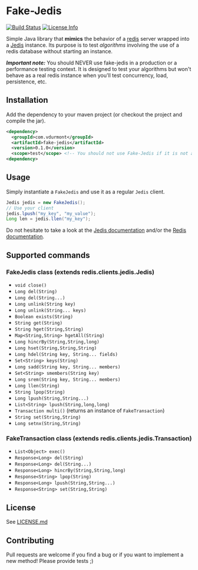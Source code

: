 # Fake-Jedis
[![Build Status](https://travis-ci.org/vdurmont/fake-jedis.svg?branch=master)](https://travis-ci.org/vdurmont/fake-jedis)
[![License Info](http://img.shields.io/badge/license-The%20MIT%20License-brightgreen.svg)](https://github.com/vdurmont/fake-jedis/blob/master/LICENSE.md)

Simple Java library that **mimics** the behavior of a [redis](http://redis.io) server wrapped into a [Jedis](https://github.com/xetorthio/jedis) instance. Its purpose is to test *algorithms* involving the use of a redis database without starting an instance.

***Important note:*** You should NEVER use fake-jedis in a production or a performance testing context. It is designed to test your algorithms but won't behave as a real redis instance when you'll test concurrency, load, persistence, etc.

## Installation

Add the dependency to your maven project (or checkout the project and compile the jar).

```xml
<dependency>
  <groupId>com.vdurmont</groupId>
  <artifactId>fake-jedis</artifactId>
  <version>0.1.0</version>
  <scope>test</scope> <!-- You should not use Fake-Jedis if it is not a test! -->
<dependency>
```

## Usage

Simply instantiate a `FakeJedis` and use it as a regular `Jedis` client.
```java
Jedis jedis = new FakeJedis();
// Use your client
jedis.lpush("my_key", "my_value");
Long len = jedis.llen("my_key");
```

Do not hesitate to take a look at the [Jedis documentation](https://github.com/xetorthio/jedis/wiki) and/or the [Redis documentation](http://redis.io/commands).

## Supported commands

### FakeJedis class (extends redis.clients.jedis.Jedis)

* `void close()`
* `Long del(String)`
* `Long del(String...)`
* `Long unlink(String key)`
* `Long unlink(String... keys)`
* `Boolean exists(String)`
* `String get(String)`
* `String hget(String,String)`
* `Map<String,String> hgetAll(String)`
* `Long hincrBy(String,String,long)`
* `Long hset(String,String,String)`
* `Long hdel(String key, String... fields)`
* `Set<String> keys(String)`
* `Long sadd(String key, String... members)`
* `Set<String> smembers(String key)`
* `Long srem(String key, String... members)`
* `Long llen(String)`
* `String lpop(String)`
* `Long lpush(String,String...)`
* `List<String> lpush(String,long,long)`
* `Transaction multi()` (returns an instance of `FakeTransaction`)
* `String set(String,String)`
* `Long setnx(String,String)`

### FakeTransaction class (extends redis.clients.jedis.Transaction)

* `List<Object> exec()`
* `Response<Long> del(String)`
* `Response<Long> del(String...)`
* `Response<Long> hincrBy(String,String,long)`
* `Response<String> lpop(String)`
* `Response<Long> lpush(String,String...)`
* `Response<String> set(String,String)`

## License

See [LICENSE.md](./LICENSE.md)

## Contributing

Pull requests are welcome if you find a bug or if you want to implement a new method! Please provide tests ;)
